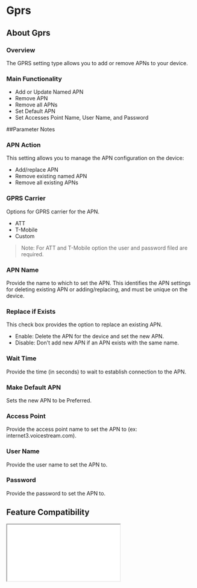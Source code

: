 # Gprs

## About Gprs

### Overview

The GPRS setting type allows you to add or remove APNs to your device. 

### Main Functionality

* Add or Update Named APN
* Remove APN
* Remove all APNs
* Set Default APN
* Set Accesses Point Name, User Name, and Password

##Parameter Notes
### APN Action
This setting allows you to manage the APN configuration on the device:

* Add/replace APN
* Remove existing named APN
* Remove all existing APNs

### GPRS Carrier 
Options for GPRS carrier for the APN.

* ATT
* T-Mobile
* Custom

>Note: For ATT and T-Mobile option the user and password filed are required.

### APN Name 
Provide the name to which to set the APN. This identifies the APN settings for deleting existing APN or adding/replacing, and must be unique on the device. 

### Replace if Exists 
This check box provides the option to replace an existing APN.

* Enable: Delete the APN for the device and set the new APN.
* Disable: Don't add new APN if an APN exists with the same name.

### Wait Time
Provide the time (in seconds) to wait to establish connection to the APN.

### Make Default APN 
Sets the new APN to be Preferred.

### Access Point 
Provide the access point name to set the APN to (ex: internet3.voicestream.com).

### User Name
Provide the user name to set the APN to.

### Password
Provide the password to set the APN to.


## Feature Compatibility
<iframe src="compare.html#mx=4.3&csp=GprsMgr&os=All&embed=true"></iframe> 
